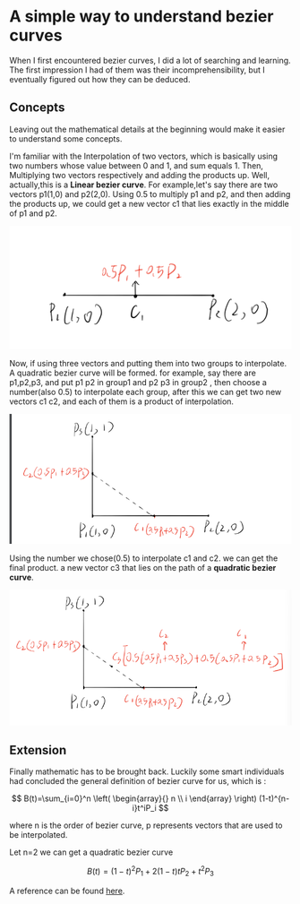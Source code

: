 <head>
    <script src="https://cdn.mathjax.org/mathjax/latest/MathJax.js?config=TeX-AMS-MML_HTMLorMML" type="text/javascript"></script>
    <script type="text/x-mathjax-config">
        MathJax.Hub.Config({
            tex2jax: {
            skipTags: ['script', 'noscript', 'style', 'textarea', 'pre'],
            inlineMath: [['$','$']]
            }
        });
    </script>
</head>

# A simple way to understand bezier curves

When I first encountered bezier curves, I did a lot of searching and
learning. The first impression I had of them was their incomprehensibility,
but I eventually figured out how they can be deduced.

## Concepts

Leaving out the mathematical details at the beginning would
make it easier to understand some concepts.

I'm familiar with the Interpolation of two vectors, which is
basically using two numbers whose value between 0 and 1, and sum equals 1.
Then, Multiplying two vectors respectively and adding the products up. 
Well, actually,this is a **Linear bezier curve**. For example,let's say 
there are two vectors p1(1,0) and p2(2,0). Using 0.5 to multiply p1 and p2, 
and then adding the products up, we could get a new vector c1 that lies 
exactly in the middle of p1 and p2.

![linear bezier curves](./linear_bezier.png)

Now, if using three vectors and putting them into two groups to interpolate. 
A quadratic bezier curve will be formed. for example, say there are p1,p2,p3, 
and put p1 p2 in group1 and p2 p3 in group2 , then choose a number(also 0.5) 
to interpolate each group, after this we can get two new vectors c1 c2, 
and each of them is a product of interpolation.

![c1 and c2](./c1_and_c2.png)

Using the number we chose(0.5) to interpolate c1 and c2. we can get the final product.
a new vector c3 that lies on the path of a **quadratic bezier curve**. 

![get c3](get_c3.png)

## Extension

Finally mathematic has to be brought back. Luckily some smart individuals had 
concluded the general definition of bezier curve for us, which is :

$$
	B(t)=\sum_{i=0}^n \left( \begin{array}{} n \\ i \end{array} \right)
	(1-t)^{n-i}t^iP_i
$$

where n is the order of bezier curve, p represents vectors that are used to be interpolated.

Let n=2 we can get a quadratic bezier curve

$$
	B(t)=(1-t)^{2}P_1 + 2(1-t)tP_2 + t^2P_3
$$

A reference can be found [here](https://en.wikipedia.org/wiki/B%C3%A9zier_curve).
